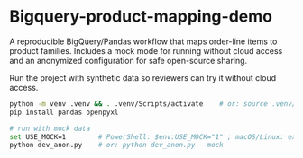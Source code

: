 # Bigquery-product-mapping-demo
A reproducible BigQuery/Pandas workflow that maps order-line items to product families. Includes a mock mode for running without cloud access and an anonymized configuration for safe open-source sharing.

Run the project with synthetic data so reviewers can try it without cloud access.

```bash
python -m venv .venv && . .venv/Scripts/activate    # or: source .venv/bin/activate
pip install pandas openpyxl

# run with mock data
set USE_MOCK=1        # PowerShell: $env:USE_MOCK="1" ; macOS/Linux: export USE_MOCK=1
python dev_anon.py    # or: python dev_anon.py --mock
